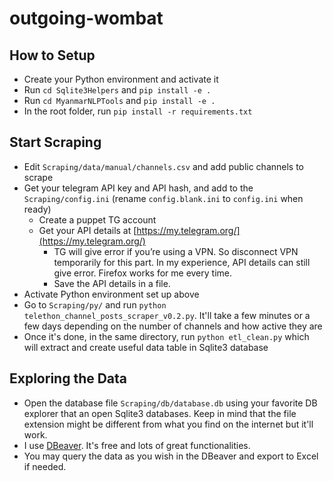 # outgoing-wombat

## How to Setup

- Create your Python environment and activate it
- Run `cd Sqlite3Helpers` and `pip install -e .`
- Run `cd MyanmarNLPTools` and `pip install -e .`
- In the root folder, run `pip install -r requirements.txt`

## Start Scraping

- Edit `Scraping/data/manual/channels.csv` and add public channels to scrape
- Get your telegram API key and API hash, and add to the `Scraping/config.ini` (rename `config.blank.ini` to `config.ini` when ready)
  - Create a puppet TG account
  - Get your API details at [https://my.telegram.org/](https://my.telegram.org/)
    - TG will give error if you’re using a VPN. So disconnect VPN temporarily for this part. In my experience, API details can still give error. Firefox works for me every time.
    - Save the API details in a file.
- Activate Python environment set up above
- Go to `Scraping/py/` and run `python telethon_channel_posts_scraper_v0.2.py`. It'll take a few minutes or a few days depending on the number of channels and how active they are
- Once it's done, in the same directory, run `python etl_clean.py` which will extract and create useful data table in Sqlite3 database

## Exploring the Data

- Open the database file `Scraping/db/database.db` using your favorite DB explorer that an open Sqlite3 databases. Keep in mind that the file extension might be different from what you find on the internet but it'll work.
- I use [DBeaver](https://dbeaver.io/). It's free and lots of great functionalities.
- You may query the data as you wish in the DBeaver and export to Excel if needed.
